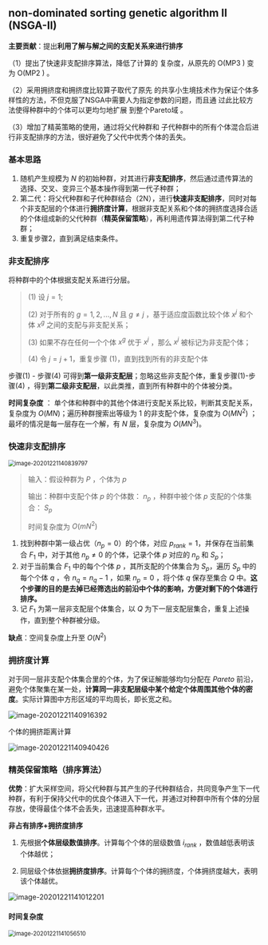 ## non-dominated sorting genetic algorithm II (NSGA-II)

**主要贡献**：提出**利用了解与解之间的支配关系来进行排序**

（1）提出了快速非支配排序算法，降低了计算的 复杂度，从原先的 O(MP3 ) 变为 O(MP2 ) 。 

（2）采用拥挤度和拥挤度比较算子取代了原先 的共享小生境技术作为保证个体多样性的方法，不但克服了NSGA中需要人为指定参数的问题，而且通 过此比较方法使得种群中的个体可以更均匀地扩展 到整个Pareto域 。 

（3）增加了精英策略的使用，通过将父代种群和 子代种群中的所有个体混合后进行非支配排序的方法，很好避免了父代中优秀个体的丢失。

### 基本思路

1. 随机产生规模为 $N$ 的初始种群，对其进行**非支配排序**，然后通过遗传算法的选择、交叉、变异三个基本操作得到第一代子种群；
2. 第二代：将父代种群和子代种群结合（2N），进行**快速非支配排序**，同时对每个非支配层的个体进行**拥挤度计算**，根据非支配关系和个体的拥挤度选择合适的个体组成新的父代种群（**精英保留策略**），再利用遗传算法得到第二代子种群；
3. 重复步骤2，直到满足结束条件。



### 非支配排序

将种群中的个体根据支配关系进行分层。

> (1) 设 $j=1$;
>
> (2) 对于所有的 $g=1,2,...,N$ 且 $g \neq j$ ，基于适应度函数比较个体 $x^j$ 和个体 $x^g$ 之间的支配与非支配关系；
>
> (3) 如果不存在任何一个个体 $x^g$  优于 $x^j$ ，那么 $x^j$ 被标记为非支配个体；
>
> (4) 令 $j = j+1$，重复步骤 (1)，直到找到所有的非支配个体

步骤(1) - 步骤(4) 可得到**第一级非支配层**；忽略这些非支配个体，重复步骤(1)-步骤(4) ，得到**第二级非支配层**，以此类推，直到所有种群中的个体被分类。

**时间复杂度** ： 单个体和种群中的其他个体进行支配关系比较，判断其支配关系，复杂度为 $O(MN)$；遍历种群搜索出等级为 1 的非支配个体，复杂度为 $O(MN^2)$ ；最坏的情况是每一层存在一个解，有 $N$ 层，复杂度为 $O(MN^3)$。



### 快速非支配排序

<img src="C:\Users\lambda\AppData\Roaming\Typora\typora-user-images\image-20201221140839797.png" alt="image-20201221140839797" style="zoom:80%;" />

> 输入：假设种群为 $P$ ，个体为 $p$
>
> 输出：种群中支配个体 $p$ 的个体数： $n_p$ ，种群中被个体 $p$ 支配的个体集合： $S_p$
>
> 时间复杂度为 $O(mN^2)$

1. 找到种群中第一级占优（$n_p = 0$）的个体，对应 $p_{rank} = 1$，并保存在当前集合 $F_1$ 中，对于其他 $n_p \neq 0$ 的个体，记录个体 $p$ 对应的 $n_p$ 和 $S_p$；
2. 对于当前集合 $F_1$ 中的每个个体 $p$ ，其所支配的个体集合为 $S_p$，遍历 $S_p$ 中的每个个体 $q$ ，令 $n_q = n_q - 1$ ，如果 $n_p = 0$ ，将个体 $q$ 保存至集合 $Q$ 中。**这个步骤的目的是去掉已经筛选出的前沿中个体的影响，方便对剩下的个体进行排序。**
3. 记 $F_1$ 为第一层非支配层个体集合，以 $Q$ 为下一层支配层集合，重复上述操作，直到整个种群被分级。

**缺点**：空间复杂度上升至 $O(N^2)$



### 拥挤度计算

对于同一层非支配个体集合里的个体，为了保证解能够均匀分配在 $Pareto$ 前沿，避免个体聚集在某一处，**计算同一非支配层级中某个给定个体周围其他个体的密度**。实际计算图中方形区域的平均周长，即长宽之和。

![image-20201221140916392](D:%5CYP%5C%E7%A0%94%E7%A9%B6%5CGithub%5Cpaper_notes%5Cnotes%5Cimage-20201221140916392.png)

个体的拥挤距离计算

![image-20201221140940426](D:%5CYP%5C%E7%A0%94%E7%A9%B6%5CGithub%5Cpaper_notes%5Cnotes%5Cimage-20201221140940426.png)



### 精英保留策略（排序算法）

**优势**：扩大采样空间，将父代种群与其产生的子代种群结合，共同竞争产生下一代种群，有利于保持父代中的优良个体进入下一代，并通过对种群中所有个体的分层存放，使得最佳个体不会丢失，迅速提高种群水平。

**非占有排序+拥挤度排序**

1. 先根据**个体层级数值排序**。计算每个个体的层级数值 $i_{rank}$ ，数值越低表明该个体越优；

2. 同层级个体依据**拥挤度排序**。计算每个个体的拥挤度，个体拥挤度越大，表明该个体越优。

![image-20201221141012201](D:%5CYP%5C%E7%A0%94%E7%A9%B6%5CGithub%5Cpaper_notes%5Cimage%5CNGSA-II-sorting.png)



#### 时间复杂度

<img src="C:\Users\lambda\AppData\Roaming\Typora\typora-user-images\image-20201221141056510.png" alt="image-20201221141056510" style="zoom:80%;" />